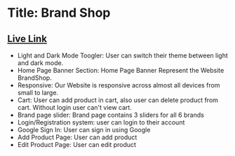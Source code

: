 # Title: Brand Shop
## [Live Link](https://brand-shop-app.web.app)

- Light and Dark Mode Toogler: User can switch their theme between light and dark mode.
- Home Page Banner Section: Home Page Banner Represent the Website BrandShop.
- Responsive: Our Website is responsive across almost all devices from small to large.
- Cart: User can add product in cart, also user can delete product from cart. Without login user can't view cart.
- Brand page slider: Brand page contains 3 sliders for all 6 brands
- Login/Registration system: user can login to their account
- Google Sign In: User can sign in using Google
- Add Product Page: User can add product
- Edit Product Page: User can edit product